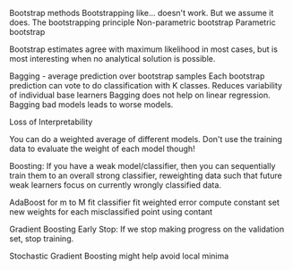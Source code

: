 Bootstrap methods
Bootstrapping like... doesn't work. But we assume it does.
The bootstrapping principle
Non-parametric bootstrap
Parametric bootstrap

Bootstrap estimates agree with maximum likelihood in most cases, but is most interesting when no analytical solution is possible.

Bagging - average prediction over bootstrap samples
Each bootstrap prediction can vote to do classification with K classes.
Reduces variability of individual base learners
Bagging does not help on linear regression. Bagging bad models leads to worse models.

Loss of Interpretability

You can do a weighted average of different models. Don't use the training data to evaluate the weight of each model though!


Boosting: If you have a weak model/classifier, then you can sequentially train them to an overall strong classifier, reweighting data such that future weak learners focus on currently wrongly classified data.

AdaBoost
	for m to M
		fit classifier
		fit weighted error
		compute constant
		set new weights for each misclassified point using contant

Gradient Boosting
Early Stop: If we stop making progress on the validation set, stop training.

Stochastic Gradient Boosting might help avoid local minima
